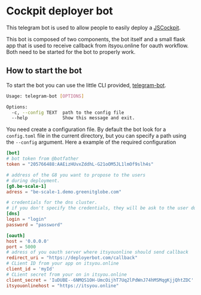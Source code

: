 # Cockpit deployer bot

This telegram bot is used to allow people to easily deploy a [JSCockpit](https://github.com/Jumpscale/jscockpit/tree/master/app).

This bot is composed of two components, the bot itself and a small flask app that is used to receive callback from itsyou.online for oauth workflow. Both need to be started for the bot to properly work.  

## How to start the bot
To start the bot you can use the little CLI provided, [telegram-bot](telegram-bot).

```bash
Usage: telegram-bot [OPTIONS]

Options:
  -c, --config TEXT  path to the config file
  --help             Show this message and exit.

```  

You need create a configuration file. By default the bot look for a `config.toml` file in the current directory, but you can specify a path using the `--config` argument. Here a example of the required configuration

```toml
[bot]
# bot token from @botfather
token = "205766488:AAEizHUvxZddhL-G21oOM5JL1lmOf9slh4s"

# address of the G8 you want to propose to the users
# during deployment.
[g8.be-scale-1]
adress = "be-scale-1.demo.greenitglobe.com"

# credentials for the dns cluster.
# if you don't specify the credentials, they will be ask to the user during deployment
[dns]
login = "login"
password = "password"

[oauth]
host = '0.0.0.0'
port = 5000
# adress of you oauth server where itsyouonline should send callback
redirect_uri = "https://deployerbot.com/callback"
# CLient ID from your app on itsyou.online
client_id = 'myId'
# CLient secret from your on in itsyou.online
client_secret = 'IuDUBE--6NMQS1OH-UmcOijhT7Uq2lPdWnJ74hMSMqgKjjQhtZDC'
itsyouonlinehost = "https://itsyou.online"
```
